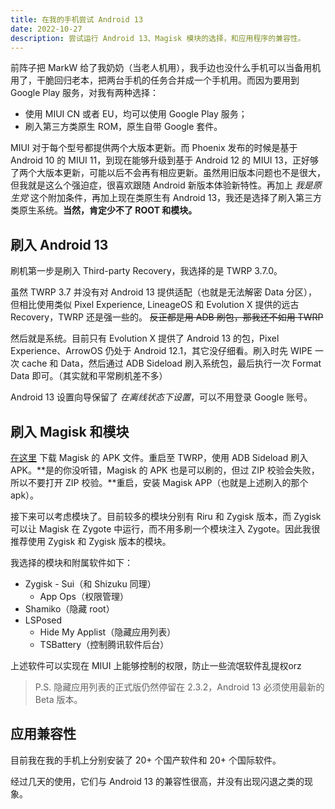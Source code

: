 ```yaml
---
title: 在我的手机尝试 Android 13
date: 2022-10-27
description: 尝试运行 Android 13、Magisk 模块的选择，和应用程序的兼容性。
---
```


前阵子把 MarkW 给了我奶奶（当老人机用），我手边也没什么手机可以当备用机用了，干脆回归老本，把两台手机的任务合并成一个手机用。而因为要用到 Google Play 服务，对我有两种选择：

- 使用 MIUI CN 或者 EU，均可以使用 Google Play 服务；
- 刷入第三方类原生 ROM，原生自带 Google 套件。

MIUI 对于每个型号都提供两个大版本更新。而 Phoenix 发布的时候是基于 Android 10 的 MIUI 11，到现在能够升级到基于 Android 12 的 MIUI 13，正好够了两个大版本更新，可能以后不会再有相应更新。虽然用旧版本问题也不是很大，但我就是这么个强迫症，很喜欢跟随 Android 新版本体验新特性。再加上 *我是原生党* 这个附加条件，再加上现在类原生有 Android 13，我还是选择了刷入第三方类原生系统。**当然，肯定少不了 ROOT 和模块。**

## 刷入 Android 13

刷机第一步是刷入 Third-party Recovery，我选择的是 TWRP 3.7.0。

虽然 TWRP 3.7 并没有对 Android 13 提供适配（也就是无法解密 Data 分区），但相比使用类似 Pixel Experience, LineageOS 和 Evolution X 提供的远古 Recovery，TWRP 还是强一些的。 ~~反正都是用 ADB 刷包，那我还不如用 TWRP~~

然后就是系统。目前只有 Evolution X 提供了 Android 13 的包，Pixel Experience、ArrowOS 仍处于 Android 12.1，其它没仔细看。刷入时先 WIPE 一次 cache 和 Data，然后通过 ADB Sideload 刷入系统包，最后执行一次 Format Data 即可。（其实就和平常刷机差不多）

Android 13 设置向导保留了 *在离线状态下设置*，可以不用登录 Google 账号。

## 刷入 Magisk 和模块

[在这里](https://github.com/topjohnwu/magisk/releases) 下载 Magisk 的 APK 文件。重启至 TWRP，使用 ADB Sideload 刷入 APK。**是的你没听错，Magisk 的 APK 也是可以刷的，但过 ZIP 校验会失败，所以不要打开 ZIP 校验。**重启，安装 Magisk APP（也就是上述刷入的那个 apk）。

接下来可以考虑模块了。目前较多的模块分别有 Riru 和 Zygisk 版本，而 Zygisk 可以让 Magisk 在 Zygote 中运行，而不用多刷一个模块注入 Zygote。因此我很推荐使用 Zygisk 和 Zygisk 版本的模块。

我选择的模块和附属软件如下：

- Zygisk - Sui（和 Shizuku 同理）
    - App Ops（权限管理）
- Shamiko（隐藏 root）
- LSPosed
    - Hide My Applist（隐藏应用列表）
    - TSBattery（控制腾讯软件后台）

上述软件可以实现在 MIUI 上能够控制的权限，防止一些流氓软件乱提权orz

> P.S. 隐藏应用列表的正式版仍然停留在 2.3.2，Android 13 必须使用最新的 Beta 版本。

## 应用兼容性

目前我在我的手机上分别安装了 20+ 个国产软件和 20+ 个国际软件。

经过几天的使用，它们与 Android 13 的兼容性很高，并没有出现闪退之类的现象。